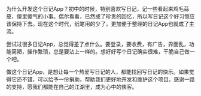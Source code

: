 为什么开发这个日记App？初中的时候，特别喜欢写日记，记一些看起来鸡毛蒜皮、傻里傻气的小事。偶尔看看，已然成了珍贵的回忆，所以写日记这个好习惯应该保持下去。现在这个时代，纸笔用的少了，更加便于整理的日记App也就成了主流。

尝试过很多日记App，总觉得差了点什么。要登录，要收费，有广告，界面乱，功能简陋，操作繁琐，总是要沾上一样的。想好好写个日记确实很难，干脆自己做一个吧。

做这个日记App，是想让每一个热爱写日记的人，都能找回写日记的快乐。如果觉得它还不错，可以给予一份捐助，帮助我们更好地开发和维护这个项目。感谢一路的支持，愿我们都能在自己的江湖里，成为心中的侠客。